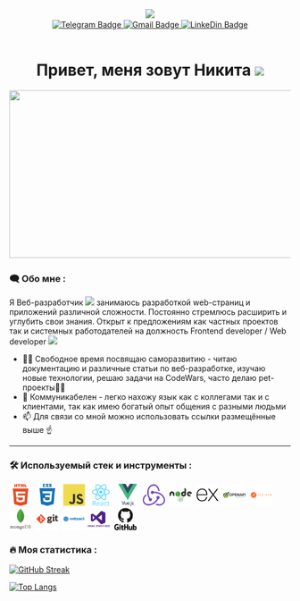 <div align="center">
  <img src="https://media.giphy.com/media/QDjpIL6oNCVZ4qzGs7/giphy.gif?cid=ecf05e470u7mpyafh77eyadp0r6d9siu8eq572d43h4y59a5&ep=v1_gifs_search&rid=giphy.gif&ct=g" width="100"/>

<div align="center" id="pages">
  <a href="https://web.telegram.org/k/#@Tsi_Nick">
    <img src="https://img.shields.io/badge/Telegram-2CA5E0?style=for-the-badge&logo=telegram&logoColor=white" alt="Telegram Badge"/>
  </a>
  <a href="mailto:nikitaandr2508@gmail.com">
    <img src="https://img.shields.io/badge/Gmail-D14836?style=for-the-badge&logo=gmail&logoColor=white" alt="Gmail Badge"/>
  </a>
  <a href="">
    <img src="https://img.shields.io/badge/LinkedIn-blue?logo=linkedin&logoColor=white&style=for-the-badge" alt="LinkeDin Badge"/>
  </a>
</div>

<img src="https://komarev.com/ghpvc/?username=TsiNik2508&style=flat-square&color=blue" alt=""/>
<h1>
  Привет, меня зовут Никита
  <img src="https://media.giphy.com/media/hvRJCLFzcasrR4ia7z/giphy.gif" width="30px"/>
</h1>
</div>

<div align="center">
  <img src="https://media.giphy.com/media/2IudUHdI075HL02Pkk/giphy.gif?cid=790b7611q1sn32t615n213ri1bb67xko4ggyybcgnq2771nc&ep=v1_gifs_search&rid=giphy.gif&ct=g" width="600" height="300"/>
</div>

### 🗨️ Обо мне :
Я Веб-разработчик <img src="https://media.giphy.com/media/WUlplcMpOCEmTGBtBW/giphy.gif" width="30"> занимаюсь разработкой web-страниц и приложений различной сложности. Постоянно стремлюсь расширить и углубить свои знания. Открыт к предложениям как частных проектов так и системных работодателей на должность Frontend developer / Web developer <img src="https://media.giphy.com/media/v1.Y2lkPTc5MGI3NjExdDA0NzN1OWUwcnYxdThkaG03MDRlZnB5cWhoZ2txeDB5Ymt6dGVnbiZlcD12MV9pbnRlcm5hbF9naWZfYnlfaWQmY3Q9Zw/qgQUggAC3Pfv687qPC/giphy.gif" width="30">
- 🧗‍♂️ Свободное время посвящаю саморазвитию - читаю документацию и различные статьи по веб-разработке, изучаю новые технологии, решаю задачи на CodeWars, часто делаю pet-проекты👨‍🎓
- 💬 Коммуникабелен - легко нахожу язык как с коллегами так и с клиентами, так как имею богатый опыт общения с разными людьми
- 📫 Для связи со мной можно использовать ссылки размещённые выше ☝️

---

### :hammer_and_wrench: Используемый стек и инструменты :
<div>
  <img src="https://github.com/devicons/devicon/blob/master/icons/html5/html5-plain-wordmark.svg" title="HTML-5" alt="HTML-5" width="40" height="40"/>&nbsp;
  <img src="https://github.com/devicons/devicon/blob/master/icons/css3/css3-plain-wordmark.svg" title="CSS-3" alt="CSS-3" width="40" height="40"/>&nbsp;
  <img src="https://github.com/devicons/devicon/blob/master/icons/javascript/javascript-original.svg" title="JavaScript" alt="JavaScript" width="40" height="40"/>&nbsp;
  <img src="https://github.com/devicons/devicon/blob/master/icons/react/react-original-wordmark.svg" title="React" alt="React" width="40" height="40"/>&nbsp;
  <img src="https://github.com/devicons/devicon/blob/master/icons/vuejs/vuejs-original-wordmark.svg" title="Vuejs" alt="Vuejs" width="40" height="40"/>&nbsp;
  <img src="https://github.com/devicons/devicon/blob/master/icons/redux/redux-original.svg" title="Redux" alt="Redux " width="40" height="40"/>&nbsp;
  <img src="https://github.com/devicons/devicon/blob/master/icons/nodejs/nodejs-original-wordmark.svg"  title="NodeJS" alt="NodeJS" width="40" height="40"/>&nbsp;
  <img src="https://github.com/devicons/devicon/blob/master/icons/express/express-original.svg" title="Express"  alt="Express" width="40" height="40"/>&nbsp;
  <img src="https://github.com/devicons/devicon/blob/master/icons/openapi/openapi-original-wordmark.svg" title="API" alt="API" width="40" height="40"/>&nbsp;
  <img src="https://github.com/devicons/devicon/blob/master/icons/postman/postman-original-wordmark.svg" title="Postman" alt="Postman" width="40" height="40"/>&nbsp;
  <img src="https://github.com/devicons/devicon/blob/master/icons/mongodb/mongodb-original-wordmark.svg" title="MongoDB" alt="MongoDB" width="40" height="40"/>&nbsp;
  <img src="https://github.com/devicons/devicon/blob/master/icons/git/git-original-wordmark.svg" title="Git"  alt="Git" width="40" height="40"/>&nbsp;
  <img src="https://github.com/devicons/devicon/blob/master/icons/webpack/webpack-plain-wordmark.svg" title="Webpack" **alt="Webpack" width="40" height="40"/>
  <img src="https://github.com/devicons/devicon/blob/master/icons/visualstudio/visualstudio-plain-wordmark.svg" title="Visualstudio" alt="visualstudio" width="40" height="40"/>&nbsp;
  <img src="https://github.com/devicons/devicon/blob/master/icons/github/github-original-wordmark.svg" title="Github" alt="Github" width="40" height="40"/>&nbsp;
</div>

### :fire: Моя статистика :

<a href="https://git.io/streak-stats"><img src="https://github-readme-streak-stats.herokuapp.com?user=TsiNik2508&theme=dark&hide_border=true" alt="GitHub Streak" /></a>

[![Top Langs](https://github-readme-stats.vercel.app/api/top-langs/?username=TsiNik2508&layout=compact&theme=vision-friendly-dark)](https://github.com/anuraghazra/github-readme-stats)
